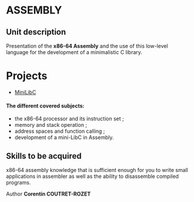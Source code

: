 # ASSEMBLY

## Unit description

Presentation of the **x86-64 Assembly** and the use of this low-level language for the development of a minimalistic C library.


# Projects
* [MiniLibC](https://github.com/sheiiva/Epitech/tree/master/2ndYear/ASM/ASM_minilibc_2019)


#### The different covered subjects:

* the x86-64 processor and its instruction set ;
* memory and stack operation ;
* address spaces and function calling ;
* development of a mini-LibC in Assembly.

## Skills to be acquired

x86-64 assembly knowledge that is sufficient enough for you to write small applications in assembler as well as the ability to disassemble compiled programs.

Author **Corentin COUTRET-ROZET**